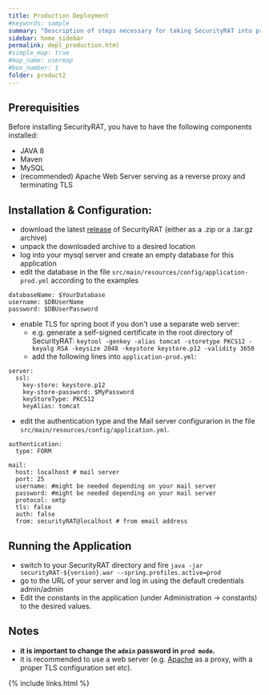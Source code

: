 ```yaml
---
title: Production Deployment
#keywords: sample
summary: "Description of steps necessary for taking SecurityRAT into production."
sidebar: home_sidebar
permalink: depl_production.html
#simple_map: true
#map_name: usermap
#box_number: 1
folder: product2
---
```



## Prerequisities

Before installing SecurityRAT, you have to have the following components installed:

* JAVA 8
* Maven
* MySQL
* (recommended) Apache Web Server serving as a reverse proxy and terminating TLS


## Installation & Configuration:

- download the latest [release](https://github.com/SecurityRAT/SecurityRAT/releases) of SecurityRAT (either as a .zip or a .tar.gz archive)
- unpack the downloaded archive to a desired location
- log into your mysql server and create an empty database for this application
- edit the database in the file `src/main/resources/config/application-prod.yml` according to the examples

```
databaseName: $YourDatabase
username: $DBUserName
password: $DBUserPassword
```

- enable TLS for spring boot if you don't use a separate web server:
   - e.g. generate a self-signed certificate in the root directory of SecurityRAT: `keytool -genkey -alias tomcat -storetype PKCS12 -keyalg RSA -keysize 2048 -keystore keystore.p12 -validity 3650`
   - add the following lines into `application-prod.yml`:
   
```
server:
  ssl:
    key-store: keystore.p12
    key-store-password: $MyPassword
    keyStoreType: PKCS12
    keyAlias: tomcat
```

- edit the authentication type and the Mail server configurarion in the file `src/main/resources/config/application.yml`.

```
authentication:
  type: FORM
	
mail:
  host: localhost # mail server
  port: 25
  username:	#might be needed depending on your mail server
  password:	#might be needed depending on your mail server
  protocol: smtp
  tls: false
  auth: false
  from: securityRAT@localhost # from email address
```

## Running the Application
- switch to your SecurityRAT directory and fire `java -jar securityRAT-${version}.war --spring.profiles.active=prod`
- go to the URL of your server and log in using the default credentials admin/admin
- Edit the constants in the application (under Administration -> constants) to the desired values.

## Notes
- **it is important to change the `admin` password in `prod mode`.**
- it is recommended to use a web server (e.g. [Apache](https://httpd.apache.org/) as a proxy, with a proper TLS configuration set etc).


{% include links.html %}
